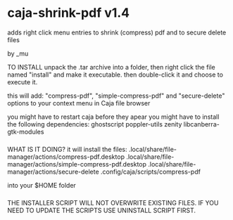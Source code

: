# caja-shrink-pdf v1.4
adds right click menu entries to shrink (compress) pdf and to secure delete files

by _mu

TO INSTALL
unpack the .tar archive into a folder, then
right click the file named "install" and make it executable. then double-click it and choose to execute it.

this will add:
"compress-pdf", "simple-compress-pdf" and "secure-delete" options to your context menu in Caja file browser

you might have to restart caja before they apear
you might have to install the following dependencies: ghostscript poppler-utils zenity libcanberra-gtk-modules

###

WHAT IS IT DOING?
it will install the files:
.local/share/file-manager/actions/compress-pdf.desktop
.local/share/file-manager/actions/simple-compress-pdf.desktop
.local/share/file-manager/actions/secure-delete
.config/caja/scripts/compress-pdf

into your $HOME folder

###

THE INSTALLER SCRIPT WILL NOT OVERWRITE EXISTING FILES. IF YOU NEED TO UPDATE THE SCRIPTS USE UNINSTALL SCRIPT FIRST.
